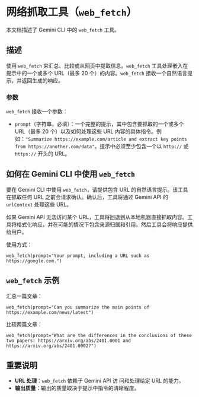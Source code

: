 # 网络抓取工具（`web_fetch`）

本文档描述了 Gemini CLI 中的 `web_fetch` 工具。

## 描述

使用 `web_fetch` 来汇总、比较或从网页中提取信息。`web_fetch` 工具处理嵌入在提示中的一个或多个 URL（最多 20 个）的内容。`web_fetch` 接收一个自然语言提示，并返回生成的响应。

### 参数

`web_fetch` 接收一个参数：

- `prompt`（字符串，必填）：一个完整的提示，其中包含要抓取的一个或多个 URL（最多 20 个）以及如何处理这些 URL 内容的具体指令。例如：`"Summarize https://example.com/article and extract key points from https://another.com/data"`。提示中必须至少包含一个以 `http://` 或 `https://` 开头的 URL。

## 如何在 Gemini CLI 中使用 `web_fetch`

要在 Gemini CLI 中使用 `web_fetch`，请提供包含 URL 的自然语言提示。该工具在抓取任何 URL 之前会请求确认。确认后，工具将通过 Gemini API 的 `urlContext` 处理这些 URL。

如果 Gemini API 无法访问某个 URL，工具将回退到从本地机器直接抓取内容。工具将格式化响应，并在可能的情况下包含来源归属和引用。然后工具会将响应提供给用户。

使用方式：

```
web_fetch(prompt="Your prompt, including a URL such as https://google.com.")
```

## `web_fetch` 示例

汇总一篇文章：

```
web_fetch(prompt="Can you summarize the main points of https://example.com/news/latest")
```

比较两篇文章：

```
web_fetch(prompt="What are the differences in the conclusions of these two papers: https://arxiv.org/abs/2401.0001 and https://arxiv.org/abs/2401.0002?")
```

## 重要说明

- **URL 处理**：`web_fetch` 依赖于 Gemini API 访 问和处理给定 URL 的能力。
- **输出质量**：输出的质量取决于提示中指令的清晰程度。